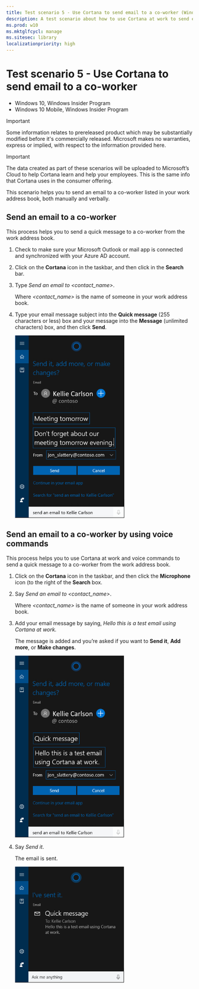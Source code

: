 ```yaml
---
title: Test scenario 5 - Use Cortana to send email to a co-worker (Windows 10)
description: A test scenario about how to use Cortana at work to send email to a co-worker.
ms.prod: w10
ms.mktglfcycl: manage
ms.sitesec: library
localizationpriority: high
---
```


# Test scenario 5 - Use Cortana to send email to a co-worker

-   Windows 10, Windows Insider Program 
-   Windows 10 Mobile, Windows Insider Program

>[!IMPORTANT]
>Some information relates to prereleased product which may be substantially modified before it's commercially released. Microsoft makes no warranties, express or implied, with respect to the information provided here.

>[!IMPORTANT]
>The data created as part of these scenarios will be uploaded to Microsoft’s Cloud to help Cortana learn and help your employees. This is the same info that Cortana uses in the consumer offering.

This scenario helps you to send an email to a co-worker listed in your work address book, both manually and verbally.

## Send an email to a co-worker
This process helps you to send a quick message to a co-worker from the work address book.

1.	Check to make sure your Microsoft Outlook or mail app is connected and synchronized with your Azure AD account.

2.	Click on the **Cortana** icon in the taskbar, and then click in the **Search** bar.

3.	Type _Send an email to &lt;contact_name&gt;_.

 	Where _&lt;contact_name&gt;_ is the name of someone in your work address book.

4.	Type your email message subject into the **Quick message** (255 characters or less) box and your message into the **Message** (unlimited characters) box, and then click **Send**.

    ![Cortana at work, showing the email text](images/cortana-send-email-coworker.png)    
 	 
## Send an email to a co-worker by using voice commands
This process helps you to use Cortana at work and voice commands to send a quick message to a co-worker from the work address book.

1.	Click on the **Cortana** icon in the taskbar, and then click the **Microphone** icon (to the right of the **Search** box.

2.	Say _Send an email to &lt;contact_name&gt;_.

 	Where _&lt;contact_name&gt;_ is the name of someone in your work address book.

3.	Add your email message by saying, _Hello this is a test email using Cortana at work._

 	The message is added and you’re asked if you want to **Send it**, **Add more**, or **Make changes**.

    ![Cortana at work, showing the email text created from verbal commands](images/cortana-send-email-coworker-mic.png)    
 	 
4.	Say _Send it_.

 	The email is sent.

    ![Cortana at work, showing the sent email text](images/cortana-complete-send-email-coworker-mic.png)